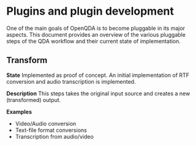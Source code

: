 # Plugins and plugin development

One of the main goals of OpenQDA is to become pluggable in its major aspects.
This document provides an overview of the various pluggable steps of the QDA workflow
and their current state of implementation.

## Transform

**State**
Implemented as proof of concept. 
An initial implementation of RTF conversion and audio transcription is implemented.

**Description**
This steps takes the original input source and creates a new (transformed) output.

**Examples**
- Video/Audio conversion
- Text-file format conversions
- Transcription from audio/video

